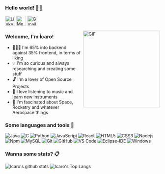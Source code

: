 ### Hello world! 👋🏻

<a href="https://linkedin.com/in/icaro-silva"><img alt="LinkedIn" height="32px" src="https://image.flaticon.com/icons/png/512/174/174857.png"/></a>
<a href="https://medium.com/@icaro_silva"><img alt="Medium" height="32px" src="https://icons-for-free.com/iconfiles/png/512/medium+icon-1320186682844050412.png"/></a>
<a href="mailto:icarogabrielsilva2019@gmail.com"><img alt="Gmail" height="32px" src="https://www.freepnglogos.com/uploads/logo-gmail-png/logo-gmail-png-gmail-icon-download-png-and-vector-1.png"/></a>

<img align="right" alt="GIF" height="250px" src="https://cdn.dribbble.com/users/1708950/screenshots/4188877/developer_med.gif" />

### Welcome, I'm Ícaro!

+ 👨🏻‍💻 I'm 65% into backend against 35% frontend, in terms of liking
+ 💡 I'm so curious and always researching and creating some stuff
+ 🔓 I'm a lover of Open Source Projects
+ 🎵 I love listening to music and learn new instruments
+ 🚀 I'm fascinated about Space, Rocketry and whatever Aerospace things

### Some languages and tools 🔧

![Java](http://img.shields.io/badge/-Java-5B4638?style=flat-square&logo=java&logoColor=ffffff)
![C](https://img.shields.io/badge/-C++%20&%20C_Sharp-659ad2?style=flat-square&logo=c%2B%2B&logoColor=ffffff)
![Python](http://img.shields.io/badge/-Python-3776AB?style=flat-square&logo=python&logoColor=ffffff)
![JavaScript](https://img.shields.io/badge/-JavaScript-%23F7DF1C?style=flat-square&logo=javascript&logoColor=000000&labelColor=%23F7DF1C&color=%23FFCE5A)
![React](https://img.shields.io/badge/-React-61DAFB?style=flat-square&logo=react&logoColor=ffffff)
![HTML5](https://img.shields.io/badge/-HTML5-%23E44D27?style=flat-square&logo=html5&logoColor=ffffff)
![CSS3](https://img.shields.io/badge/-CSS3-%231572B6?style=flat-square&logo=css3)
![Nodejs](https://img.shields.io/badge/-Nodejs-339933?style=flat-square&logo=Node.js&logoColor=ffffff)
![Npm](https://img.shields.io/badge/-npm-CB3837?style=flat-square&logo=npm)
![MySQL](https://img.shields.io/badge/-MySQL-blueviolet?style=flat-square&logo=mysql&logoColor=ffffff)
![Git](https://img.shields.io/badge/-Git-%23F05032?style=flat-square&logo=git&logoColor=%23ffffff)
![GitHub](https://img.shields.io/badge/-GitHub-181717?style=flat-square&logo=github)
![VS Code](http://img.shields.io/badge/-VS%20Code-007ACC?style=flat-square&logo=visual-studio-code&logoColor=ffffff)
![Eclipse-IDE](http://img.shields.io/badge/-Eclipse-2C2255?style=flat-square&logo=eclipse&logoColor=ffffff)
![Windows](http://img.shields.io/badge/-Windows-0078D6?style=flat-square&logo=windows&logoColor=ffffff)

### Wanna some stats? 📋

![Icaro's github stats](https://github-readme-stats.vercel.app/api?username=Icaro-G-Silva&show_icons=true&include_all_commits=true&count_private=true&theme=dracula)
![Icaro's Top Langs](https://github-readme-stats.vercel.app/api/top-langs/?username=Icaro-G-Silva&layout=compact&theme=dracula)

